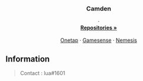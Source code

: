 <br />
<p align="center">
  <!--<a href="https://github.com/othneildrew/Best-README-Template">
    <img src="images/logo.png" alt="Logo" width="80" height="80">
  </a>-->

  <h3 align="center">Camden</h3>

  <p align="center">
    ·
    <br />
    <a href="https://github.com/luaexec?tab=repositories"><strong>Repositories »</strong></a>
    <br />
    <br />
    <a href="https://www.onetap.com/members/camdenhvh.112782/">Onetap</a>
    ·
    <a href="https://gamesense.pub/forums/profile.php?id=11454">Gamesense</a>
    ·
    <a href="https://nemesis.technology/index.php?members/camden.1370/">Nemesis</a>
  </p>
</p>


## Information

> Contact : lua#1601

